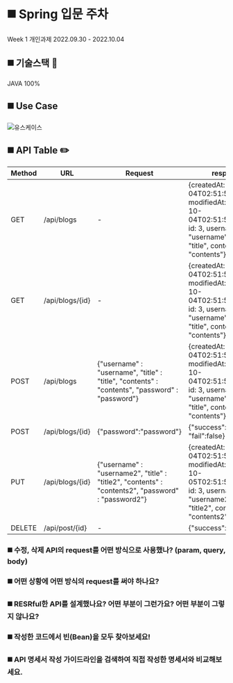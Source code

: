 # ◼️ Spring 입문 주차
Week 1 개인과제
2022.09.30 - 2022.10.04

## ◼️ 기술스택 🔨
JAVA 100%

## ◼️ Use Case
![유스케이스](https://user-images.githubusercontent.com/99253403/193749896-ca8f7c78-3434-4283-8e93-2cd1b9d7d907.JPG)

## ◼️ API Table ✏️
Method | URL | Request | response | 
--- | --- | --- | --- |
GET | /api/blogs | - |{createdAt: "2022-10-04T02:51:52.702872", modifiedAt: "2022-10-04T02:51:52.702872", id: 3, username: "username", title: "title", contents: "contents"} |
GET | /api/blogs/{id} | - | {createdAt: "2022-10-04T02:51:52.702872", modifiedAt: "2022-10-04T02:51:52.702872", id: 3, username: "username", title: "title", contents: "contents"} |
POST | /api/blogs | {"username" : "username", "title" : "title", "contents" : "contents", "password" : "password"}| {createdAt: "2022-10-04T02:51:52.702872", modifiedAt: "2022-10-04T02:51:52.702872", id: 3, username: "username", title: "title", contents: "contents"} |
POST | /api/blogs/{id} | {"password":"password"} | {"success":true, "fail":false} |
PUT | /api/blogs/{id} | {"username" : "username2", "title" : "title2", "contents" : "contents2", "password" : "password2"}| {createdAt: "2022-10-04T02:51:52.702872", modifiedAt: "2022-10-05T02:51:52.702872", id: 3, username: "username2", title: "title2", contents: "contents2"} |
DELETE | /api/post/{id} | - | {"success":"true"} |

### ◼️ 수정, 삭제 API의 request를 어떤 방식으로 사용했나? (param, query, body)


### ◼️ 어떤 상황에 어떤 방식의 request를 써야 하나요?


### ◼️ RESRful한 API를 설계했나요? 어떤 부분이 그런가요? 어떤 부분이 그렇지 않나요?


### ◼️ 작성한 코드에서 빈(Bean)을 모두 찾아보세요!


### ◼️ API 명세서 작성 가이드라인을 검색하여 직접 작성한 명세서와 비교해보세요.


